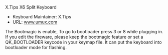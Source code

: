 X.Tips X6 Split Keyboard

* Keyboard Maintainer: X.Tips
* URL: www.umux.com

The Bootmagic is enable, To go to bootloader press 3 or 8 while plugging in.
If you edit the fireware, please keep the bootmagic feature or set a QK_BOOTLOADER keycode in your keymap file. It can put the keyboard into bootloader mode for flashing.

